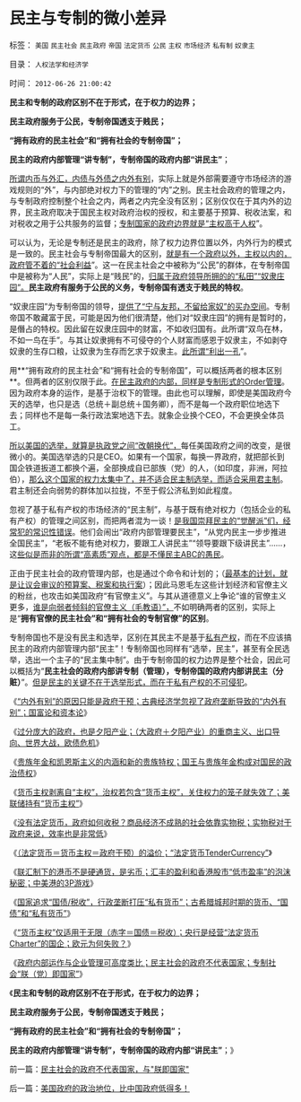 # 民主与专制的微小差异

标签： `美国` `民主社会` `民主政府` `帝国` `法定货币` `公民` `主权` `市场经济` `私有制` `奴隶主` 

目录： `人权法学和经济学`

时间： `2012-06-26 21:00:42`

**民主和专制的政府区别不在于形式，在于权力的边界；**

**民主政府服务于公民，专制帝国透支于贱民；**

**“拥有政府的民主社会”和“拥有社会的专制帝国”；**

**民主的政府内部管理“讲专制”，专制帝国的政府内部“讲民主”**；

[所谓内币与外汇，内债与外债之内外有别](../../../2012/6/22/内债危机比外债危机，危险得多，损害大得多.md)，实际上就是外部需要遵守市场经济的游戏规则的“外”，与内部绝对权力下的管理的“内”之别。民主社会政府的管理之内，与专制政府控制整个社会之内，两者之内完全没有区别；区别仅仅在于其内外的边界，民主政府取决于国民主权对政府治权的授权，和主要基于预算、税收法案，和对税收之用于公共服务的监督；[专制国家的政府边界就是“主权高于人权](../../../2012/3/6/美国的国企有什么美国特色？.md)”。

可以认为，无论是专制还是民主的政府，除了权力边界位置以外，内外行为的模式是一致的。民主社会与专制帝国最大的区别，[就是有一个政府以外，主权以内的，政府管不着的“社会利益](../../../2008/7/28/民主Vs君主；人权Vs君权；民生Vs国家利益.md)”。这一在民主社会之中被称为“公民”的群体，在专制帝国中是被称为“人民”，实际上是“贱民”的，[归属于政府领导所拥的的“私田”“奴隶庄园”。](../../../2012/5/26/低人权是永恒的“人口红利”，不可能有“民工荒”.md)**民主政府有服务于公民的义务，专制帝国有透支于贱民的特权**。

“奴隶庄园”为专制帝国的领导，[提供了“宁与友邦，不留给家奴”的买办空间](../../../2012/5/11/“宁与友邦，勿与家奴”的美元，欧元，人民币的数字游戏.md)。专制帝国不敢藏富于民，可能是因为他们很清楚，他们对“奴隶庄园”的拥有是暂时的，是僭占的特权。因此留在奴隶庄园中的财富，不如收归国有。此所谓“双鸟在林，不如一鸟在手”。与其让奴隶拥有不可侵夺的个人财富而感恩于奴隶主，不如剥夺奴隶的生存口粮，让奴隶为生存而乞求于奴隶主。[此所谓“利出一孔](../../../2010/6/30/为什么中国政治学仍然非常幼稚？.md)”。

用**“拥有政府的民主社会”和“拥有社会的专制帝国”，可以概括两者的根本区别**。但两者的区别仅限于此。[在民主政府的内部，同样是专制形式的Order管理](../../../2010/1/23/企业家和管理和垄断的前途.md)。因为政府本身的运作，是基于治权下的管理。由此也可以理解，即使是美国政府今天的选举，也只是选（总统＋副总统＋国务卿），而不是每一个政府职位地选下去；同样也不是每一条行政法案地选下去。就象企业换个CEO，不会更换全体员工。

[所以美国的选举，就算是执政党之间“改朝换代”，](../../../2011/5/14/美国全国党的地方主义原则.md)每任美国政府之间的改变，是很微小的。美国选举选的只是CEO。如果有一个国家，每换一界政府，就把部长到国企铁道扳道工都换个遍，全部换成自已部族（党）的人，（如印度，非洲，阿拉伯），[那么这个国家的权力太集中了，并不适合民主制选举，而适合采用君主制](../../../2010/8/17/民主未必进步;；“君权私有”是公有制的必然.md)。君主制还会向弱势的群体加以拉拢，不至于假公济私到如此程度。

忽视了基于私有产权的市场经济的“民主制”，与基于既有绝对权力（包括企业的私有产权）的管理之间区别，而把两者混为一谈！[是我国崇拜民主的“觉醒派”们，经常犯的常识性错误](../../../2010/10/21/民主斗士的民主素质太差了.md)。他们会闹出“政府内部管理要民主”，“从党内民主一步步推进全国民主”，“老板不能有绝对权力，要跟工人讲民主”“领导要跟下级讲民主”……，这[些似是而非的所谓“高素质”观点，都是不懂民主ABC的愚民](../../../2012/6/6/汪洋同志的“工会选举”不是“社区自治”.md)。

正由于民主社会的政府管理内部，也是通过个命令和计划的；（[最基本的计划，就是让议会审议的预算案、税案和执行案](../../../2012/4/26/民主不是为了选举政府，议会的目的是审核税收.md)）；因此马恩毛左这些计划经济和官僚主义的粉丝，也攻击如美国政府“有官僚主义”。与其从道德意义上争论“谁的官僚主义更多，[谁是向弱者倾斜的官僚主义（毛教语）”，](../../../2012/3/4/民粹的政治要挟；“向弱者倾斜”的民粹要挟和民族主义.md)不如明确两者的区别，实际上是“**拥有官僚的民主社会”和“拥有社会的专制官僚”的区别**。

专制帝国也不是没有民主和选举，区别在其民主不是基于[私有产权](../../../2011/11/3/“私有财产不可侵犯”应尽快入宪.md)，而在不应该搞民主的政府内部管理内部“民主”！专制帝国也同样有“选举，民主”，甚至有全民选举，选出一个主子的“民主集中制”。由于专制帝国的权力边界是整个社会，因此可以概括为“**民主社会的政府内部讲专制（管理），专制帝国的政府内部讲民主（分赃）**”。[但是民主的关键不在于选举形式，而在于私有产权的不可侵犯](../../../2012/4/15/“选举就是民主，民主总比专制好”的愚昧信仰.md)。

《[“内外有别”的原因只能是政府干预；古典经济学忽视了政府垄断导致的“内外有别”；国富论和资本论](../../../2012/6/23/《国富论》的真正观点和马克思主义的根本错误.md)》

《[过分庞大的政府，也是夕阳产业；（大政府＋夕阳产业）的重商主义、出口导向、世界大战，欧债危机](../../../2012/6/23/重商主义、出口导向，世界大战和欧债危机.md)》

《[贵族年金和凯恩斯主义的内涵和新的贵族特权；国王与贵族年金构成对国民的政治债权](../../../2012/6/23/国王和贵族年金，凯恩斯主义，“向弱者倾斜”.md)》

《[货币主权剥离自“主权”，治权若包含“货币主权”，关住权力的笼子就失效了；美联储持有“货币主权”](../../../2012/6/24/治权若包含“货币主权”，关住权力的笼子就失效了.md)》

《[没有法定货币，政府如何收税？商品经济不成熟的社会依靠实物税；实物税对于政府来说，效率也是非常低](../../../2012/6/24/“劣币驱逐良币”,没有法定货币如何收税？采购？.md)》

《[（法定货币＝货币主权＝政府干预）的溢价；“法定货币TenderCurrency”](../../../2012/6/24/“印钞票”不一定赚钱；“人民币国际化”或用心险恶；.md)》

《[联汇制下的港币不是硬通货，是劣币；汇丰的盈利和香港股市“低市盈率”的泡沫秘密；中美港的3P游戏](../../../2012/6/25/港元是劣币.md)》

《[国家追求“国债/税收”，行政垄断打压“私有货币”；古希腊城邦时期的货币、“国债”和“私有货币”](../../../2012/6/25/古希腊城邦的良币、劣币和地方融资平台.md)》

《[“货币主权”仅适用于无限（赤字＝国债＝税收）；央行是经营“法定货币Charter”的国企；欧元为何失败？](../../../2012/6/25/“货币主权”仅适用于无限（赤字＝国债＝税收）.md)》

《[政府内部运作与企业管理可高度类比；民主社会的政府不代表国家；专制社会“朕（党）即国家”](../../../2012/6/26/民主社会的政府不代表国家，与朕即国家.md)》

《**民主和专制的政府区别不在于形式，在于权力的边界；**

**民主政府服务于公民，专制帝国透支于贱民；**

**“拥有政府的民主社会”和“拥有社会的专制帝国”；**

**民主的政府内部管理“讲专制”，专制帝国的政府内部“讲民主”**；》



前一篇：[民主社会的政府不代表国家，与&quot;朕即国家&quot;](../../../2012/6/26/民主社会的政府不代表国家，与朕即国家.md)

后一篇：[美国政府的政治地位，比中国政府低得多！](../../../2012/6/26/美国政府的政治地位，比中国政府低得多！.md)